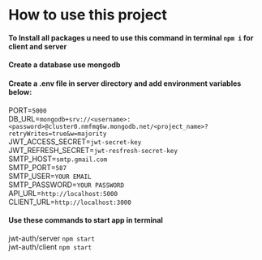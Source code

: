 # How to use this project

#### To Install all packages u need to use this command in terminal `npm i` for client and server
#### Create a database use mongodb
#### Сreate a .env file in server directory and add environment variables below:

PORT=`5000` \
DB_URL=`mongodb+srv://<username>:<password>@cluster0.nmfmq6w.mongodb.net/<project_name>?retryWrites=true&w=majority` \
JWT_ACCESS_SECRET=`jwt-secret-key` \
JWT_REFRESH_SECRET=`jwt-resfresh-secret-key` \
SMTP_HOST=`smtp.gmail.com` \
SMTP_PORT=`587` \
SMTP_USER=`YOUR EMAIL` \
SMTP_PASSWORD=`YOUR PASSWORD` \
API_URL=`http://localhost:5000` \
CLIENT_URL=`http://localhost:3000`

#### Use these commands to start app in terminal 

jwt-auth/server `npm start` \
jwt-auth/client `npm start`
